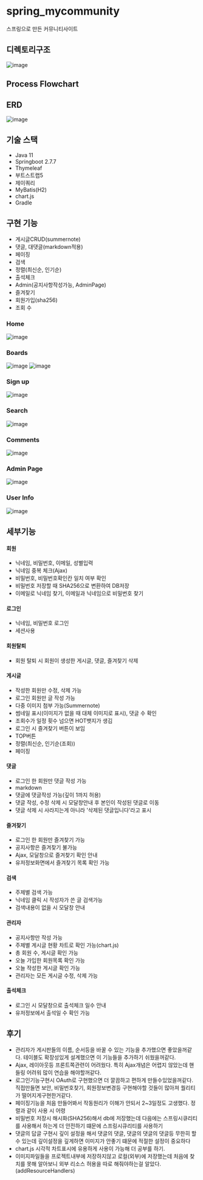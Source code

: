 # spring_mycommunity
스프링으로 만든 커뮤니티사이트


## 디렉토리구조
![image](https://user-images.githubusercontent.com/80504740/230248059-d99c68df-08a0-419b-bf31-15dc59bd6978.png)


## Process Flowchart


## ERD
![image](https://user-images.githubusercontent.com/80504740/231321324-277324bd-de2c-4ed4-9c6e-00cf66711c99.png)


## 기술 스택
- Java 11
- Springboot 2.7.7
- Thymeleaf
- 부트스트랩5
- 제이쿼리
- MyBatis(H2)
- chart.js
- Gradle


## 구현 기능
- 게시글CRUD(summernote)
- 댓글, 대댓글(markdown적용)
- 페이징
- 검색
- 정렬(최신순, 인기순)
- 출석체크
- Admin(공지사항작성가능, AdminPage)
- 즐겨찾기
- 회원가입(sha256)
- 조회 수

### Home
![image](https://user-images.githubusercontent.com/80504740/229420084-ddd8ed53-f6d3-4978-bada-eb822bc03949.png)


### Boards
![image](https://user-images.githubusercontent.com/80504740/229420135-cbb033bb-46ee-4641-b9aa-84ede1d3e670.png)
![image](https://user-images.githubusercontent.com/80504740/230247254-91b1c9b1-d31a-4324-9422-373f0ac52cdf.png)


### Sign up
![image](https://user-images.githubusercontent.com/80504740/229420174-4bf3f904-9494-4ba8-8b38-05f13262ec83.png)


### Search
![image](https://user-images.githubusercontent.com/80504740/229420234-6b7cb8c7-7209-4a05-9468-db43d0869d20.png)


### Comments
![image](https://user-images.githubusercontent.com/80504740/229420427-3faa9ada-5fe3-4b22-85be-b9589a8149f0.png)


### Admin Page
![image](https://user-images.githubusercontent.com/80504740/229420481-76e6b448-0d2c-4c72-9b86-65f6a12e5e86.png)


### User Info
![image](https://user-images.githubusercontent.com/80504740/229693389-8324661a-e4ec-43b4-9415-0426f16b7c32.png)


## 세부기능

#### 회원
- 닉네임, 비밀번호, 이메일, 성별입력
- 닉네임 중복 체크(Ajax)
- 비밀번호, 비밀번호확인칸 일치 여부 확인
- 비밀번호 저장할 때 SHA256으로 변환하여 DB저장
- 이메일로 닉네임 찾기, 이메일과 닉네임으로 비밀번호 찾기


#### 로그인
- 닉네임, 비밀번호 로그인
- 세션사용


#### 회원탈퇴
- 회원 탈퇴 시 회원이 생성한 게시글, 댓글, 즐겨찾기 삭제


#### 게시글
- 작성한 회원만 수정, 삭제 가능
- 로그인 회원만 글 작성 가능
- 다중 이미지 첨부 가능(Summernote)
- 썸네일 표시(이미지가 없을 때 대체 이미지로 표시), 댓글 수 확인
- 조회수가 일정 횟수 넘으면 HOT뱃지가 생김
- 로그인 시 즐겨찾기 버튼이 보임
- TOP버튼
- 정렬(최신순, 인기순(조회))
- 페이징


#### 댓글
- 로그인 한 회원만 댓글 작성 가능
- markdown
- 댓글에 댓글작성 가능(깊이 1까지 허용)
- 댓글 작성, 수정 삭제 시 모달창안내 후 본인이 작성된 댓글로 이동
- 댓글 삭제 시 사라지는게 아니라 '삭제된 댓글입니다'라고 표시


#### 즐겨찾기
- 로그인 한 회원만 즐겨찾기 가능
- 공지사항은 즐겨찾기 불가능 
- Ajax, 모달창으로 즐겨찾기 확인 안내
- 유저정보화면에서 즐겨찾기 목록 확인 가능


#### 검색
- 주제별 검색 가능
- 닉네임 클릭 시 작성자가 쓴 글 검색가능
- 검색내용이 없을 시 모달창 안내


#### 관리자
- 공지사항만 작성 가능
- 주제별 게시글 현황 차트로 확인 가능(chart.js)
- 총 회원 수, 게시글 확인 가능
- 오늘 가입한 회원목록 확인 가능
- 오늘 작성한 게시글 확인 가능
- 관리자는 모든 게시글 수정, 삭제 가능


#### 출석체크
- 로그인 시 모달창으로 출석체크 일수 안내
- 유저정보에서 출석일 수 확인 가능 


## 후기
  - 관리자가 게시판들의 이름, 순서등을 바꿀 수 있는 기능을 추가했으면 좋았을꺼같다. 테이블도 확장성있게 설계했으면 이 기능들을 추가하기 쉬웠을꺼같다.
  - Ajax, 레이아웃등 프론트쪽관련이 어려웠다. 특히 Ajax개념은 어렵지 않았는데 핸들링 어려워 많이 연습을 해야할꺼같다.
  - 로그인기능구현시 OAuth로 구현했으면 더 깔끔하고 편하게 만들수있었을꺼같다. 직접만들면 보안, 비밀번호찾기, 회원정보변경등 구현해야할 것들이 많아져
    퀄리티가 떨어지게구현한거같다.
  - 페이징기능을 처음 만들어봐서 작동원리가 이해가 안되서 2~3일정도 고생했다. 정렬과 같이 사용 시 어령 
  - 비밀번호 저장시 해시화(SHA256)해서 db에 저장했는데 다음에는 스프링시큐리티를 사용해서 하는게 더 안전하기 떄문에 스프링시큐리티를 사용하기
  - 댓글의 답글 구현시 깊이 설정을 해서 댓글의 댓글, 댓글의 댓글의 댓글등 무한히 할 수 있는데 깊이설정을 깊게하면 이미지가 안좋기 떄문에 적절한 설정이 중요하다
  - chart.js 시각적 차트표시에 유용하게 사용이 가능해 더 공부를 하기.
  - 이미지파일들을 프로젝트내부에 저장하지않고 로컬(외부)에 저장했는데 처음에 찾치를 못해 알아보니 외부 리소스 허용을 따로 해줘야하는걸 알았다.(addResourceHandlers)
